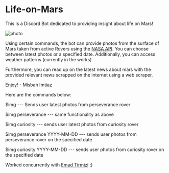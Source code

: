 # Life-on-Mars

This is a Discord Bot dedicated to providing insight about life on Mars!

![photo](https://cdn.discordapp.com/attachments/812182978640740393/868275318945890344/thumbnail.PNG)

Using certain commands, the bot can provide photos from the surface of Mars taken 
from active Rovers using the [NASA API](https://api.nasa.gov/). You can choose between latest photos or a 
specified date. Additionally, you can access weather patterns (currently in the works)

Furthermore, you can read up on the latest news about mars with the 
provided relevant news scrapped on the internet using a web scraper.

Enjoy! - Misbah Imtiaz

Here are the commands below:

$img --- Sends user latest photos from perseverance rover

$img perseverance --- same functionality as above

$img curiosity --- sends user latest photos from curiosity rover

$img perseverance YYYY-MM-DD --- sends user photos from perseverance rover on the specified date

$img curiosity YYYY-MM-DD --- sends user photos from curiosity rover on the specified date


Worked concurrently with [Emad Tirmizi](https://github.com/et75/StarGazer) ;)
